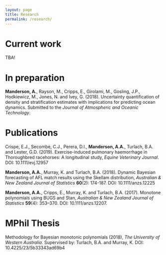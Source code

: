 ```yaml
---
layout: page
title: Research
permalink: /research/
---
```


# Current work

TBA! 

# In preparation

**Manderson, A.**, Rayson, M., Cripps, E., Girolami, M., Gosling, J.P., Hodkiewicz,
M., Jones, N. and Ivey, G. (2018). Uncertainty quantification of density and
stratification estimates with implications for predicting ocean dynamics.
Submitted to the _Journal of Atmospheric and Oceanic Technology_.

# Publications

Crispe, E.J., Secombe, C.J., Perera, D.I., **Manderson, A.A.**, Turlach, B.A. and
Lester, G.D. (2019). Exercise-induced pulmonary haemorrhage in Thoroughbred
racehorses: A longitudinal study, _Equine Veterinary Journal_.
DOI: 10.1111/evj.12957

**Manderson, A.A.**, Murray, K. and Turlach, B.A. (2018).
Dynamic Bayesian forecasting of AFL match results using the Skellam distribution,
_Australian & New Zealand Journal of Statistics_ **60**(2): 174-187. 
DOI: 10.1111/anzs.12225 

**Manderson, A.A.**, Cripps, E., Murray, K. and Turlach, B.A. (2017).
Monotone polynomials using BUGS and Stan,
_Australian & New Zealand Journal of Statistics_ **59**(4): 353–370. 
DOI: 10.1111/anzs.12207.

# MPhil Thesis

Methodology for Bayesian monotonic polynomials (2018),
_The University of Western Australia_. 
Supervised by: Turlach, B.A. and Murray, K.
DOI: 10.4225/23/5b33343ad69b4 
